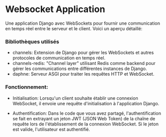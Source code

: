 # Websocket Application

Une application Django avec WebSockets pour fournir une communication en temps réel entre le serveur et le client. Voici un aperçu détaillé:

### Bibliothèques utilisés
  - channels: Extension de Django pour gérer les WebSockets et autres protocoles de communication en temps réel.
  - channels-redis: "Channel layer" utilisant Redis comme backend pour gérer les communications entre différentes instances de Django.
  - daphne: Serveur ASGI pour traiter les requêtes HTTP et WebSocket.



###  Fonctionnement:
  - Initialisation: Lorsqu'un client souhaite établir une connexion WebSocket, il envoie une requête d'initialisation à l'application Django.

  - Authentification: Dans le code que vous avez partagé, l'authentification se fait en extrayant un jeton JWT (JSON Web Token) de la chaîne de requête lors de l'établissement de la connexion WebSocket. Si le jeton est valide, l'utilisateur est authentifié.